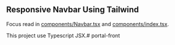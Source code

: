 ## Responsive Navbar Using Tailwind

Focus read in [components/Navbar.tsx](components/Navbar.tsx) and [components/index.tsx](pages/index.tsx).

This project use Typescript JSX.#   p o r t a l - f r o n t  
 